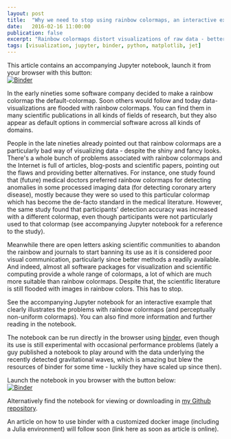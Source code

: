 ```yaml
---
layout: post
title:  "Why we need to stop using rainbow colormaps, an interactive example"
date:   2016-02-16 11:00:00
publication: false
excerpt: "Rainbow colormaps distort visualizations of raw data - better alternatives can easily be found and should be used. See here why."
tags: [visualization, jupyter, binder, python, matplotlib, jet]
---
```


This article contains an accompanying Jupyter notebook, launch it from your browser with this button:  
[![Binder](http://mybinder.org/badge.svg)](http://mybinder.org/repo/tgenewein/StopUsingRainbowColormaps)


In the early nineties some software company decided to make a rainbow colormap the default-colormap. Soon others would follow and today data-visualizations are flooded with rainbow colormaps. You can find them in many scientific publications in all kinds of fields of research, but they also appear as default options in commercial software across all kinds of domains. 

People in the late nineties already pointed out that rainbow colormaps are a particularly bad way of visualizing data - despite the shiny and fancy looks. There's a whole bunch of problems associated with rainbow colormaps and the Internet is full of articles, blog-posts and scientific papers, pointing out the flaws and providing better alternatives. For instance, one study found that (future) medical doctors preferred rainbow colormaps for detecting anomalies in some processed imaging data (for detecting coronary artery disease), mostly because they were so used to this particular colormap which has become the de-facto standard in the medical literature. However, the same study found that participants' detection accuracy was increased with a different colormap, even though participants were not particularly used to that colormap (see accompanying Jupyter notebook for a reference to the study).

Meanwhile there are open letters asking scientific communities to abandon the rainbow and journals to start banning its use as it is considered poor visual communication, particularly since better methods a readily available. And indeed, almost all software packages for visualization and scientific computing provide a whole range of colormaps, a lot of which are much more suitable than rainbow colormaps. Despite that, the scientific literature is still flooded with images in rainbow colors. This has to stop.

See the accompanying Jupyter notebook for an interactive example that clearly illustrates the problems with rainbow colormaps (and perceptually non-uniform colormaps). You can also find more information and further reading in the notebook.

The notebook can be run directly in the browser using [binder](http://mybinder.org/), even though its use is still experimental with occasional performance problems (lately a guy published a notebook to play around with the data underlying the recently detected gravitational waves, which is amazing but blew the resources of binder for some time - luckily they have scaled up since then).

Launch the notebook in you browser with the button below:  
[![Binder](http://mybinder.org/badge.svg)](http://mybinder.org/repo/tgenewein/StopUsingRainbowColormaps)

Alternatively find the notebook for viewing or downloading in [my Github repository](https://github.com/tgenewein/StopUsingRainbowColormaps).


An article on how to use binder with a customized docker image (including a Julia environment) will follow soon (link here as soon as article is online). 